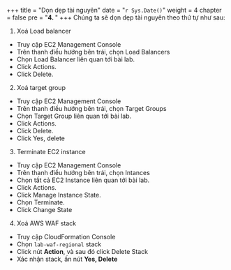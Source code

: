 +++
title = "Dọn dẹp tài nguyên"
date = "`r Sys.Date()`"
weight = 4
chapter = false
pre = "<b>4. </b>"
+++
Chúng ta sẽ dọn dẹp tài nguyên theo thứ tự như sau:
1. Xoá Load balancer
  - Truy cập EC2 Management Console
  - Trên thanh điều hướng bên trái, chọn Load Balancers
  - Chọn Load Balancer liên quan tới bài lab.
  - Click Actions.
  - Click Delete.

2. Xoá target group
  - Truy cập EC2 Management Console
  - Trên thanh điều hướng bên trái, chọn Target Groups
  - Chọn Target Group liên quan tới bài lab.
  - Click Actions.
  - Click Delete.
  - Click Yes, delete

3. Terminate EC2 instance
  - Truy cập EC2 Management Console
  - Trên thanh điều hướng bên trái, chọn Intances
  - Chọn tất cả EC2 Instance liên quan tới bài lab.
  - Click Actions.
  - Click Manage Instance State.
  - Chọn Terminate.
  - Click Change State

4. Xoá AWS WAF stack
  - Truy cập CloudFormation Console
  - Chọn `lab-waf-regional` stack
  - Click nút **Action**, và sau đó click Delete Stack
  - Xác nhận stack, ấn nút **Yes, Delete**